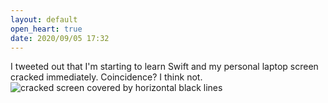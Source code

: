 ```yaml
---
layout: default
open_heart: true
date: 2020/09/05 17:32
---
```


I tweeted out that I'm starting to learn Swift and my personal laptop screen cracked immediately. Coincidence? I think not. ![cracked screen covered by horizontal black lines](https://muan.co/images/20200905.png)
